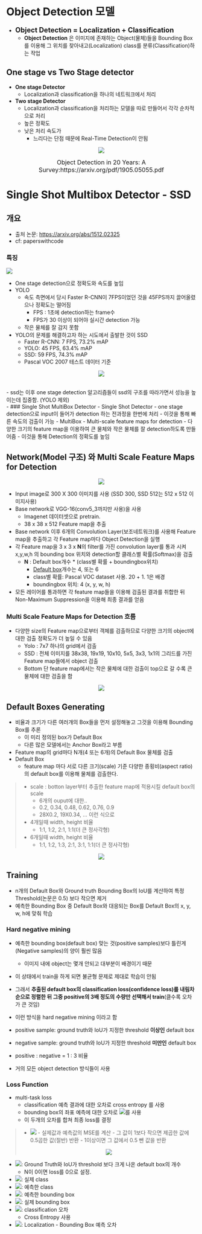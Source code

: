 # Object Detection 모델

- <span style='font-size:1.3em;font-weight:bold'>Object Detection = Localization + Classification</span>
    - **Object Detection** 은 이미지에 존재하는 Object(물체)들을 Bounding Box를 이용해 그 위치를 찾아내고(Localization) class를 분류(Classification)하는 작업           

## One stage vs Two Stage detector
- **One stage Detector**
    - Localization과 classification을 하나의 네트워크에서 처리
- **Two stage Detector**
    - Localization과 classification을 처리하는 모델을 따로 만들어서 각각 순차적으로 처리
    - 높은 정확도 
    - 낮은 처리 속도가 
        - 느리다는 단점 때문에 Real-Time Detection이 안됨

<p align="center">
    <img src="./images/image14.png">
</p>
<center><font size=3>Object Detection in 20 Years: A Survey:https://arxiv.org/pdf/1905.05055.pdf</font></center>

# Single Shot Multibox Detector - SSD
## 개요
- 출처 논문: https://arxiv.org/abs/1512.02325
- cf: paperswithcode

### 특징
<img src="./images/image15.png">

- One stage detection으로 정확도와 속도를 높임
- YOLO 
    - 속도 측면에서 당시 Faster R-CNN이 7FPS이었던 것을 45FPS까지 끌어올렸으나 정확도는 떨어짐
        - FPS : 1초에 detection하는 frame수
        - FPS가 30 이상이 되어야 실시간 detection 가능
    - 작은 물체를 잘 감지 못함 
- YOLO의 문제를 해결하고자 하는 시도에서 출발한 것이 SSD
    - Faster R-CNN: 7 FPS, 73.2% mAP
    - YOLO: 45 FPS, 63.4% mAP
    - SSD: 59 FPS, 74.3% mAP
    - Pascal VOC 2007 테스트 데이터 기준
<p align="center">
    <img src="./images/image16.png">
</p>
<br>
- ssd는 이후 one stage detection 알고리즘들이 ssd의 구조를 따라가면서 성능을 높이는데 집중함. (YOLO 제외)
<br>
- ### Single Shot MultiBox Detector
    - Single Shot Detector
        - one stage detection으로 input이 들어가 detection 하는 전과정을 한번에 처리
        - 이것을 통해 빠른 속도의 검출이 가능
    - MultiBox 
        - Multi-scale feature maps for detection
        - 다양한 크기의 feature map을 이용하여 큰 물체와 작은 물체를 잘 detection하도록 만들어줌
        - 이것을 통해 Detection의 정확도를 높임

## Network(Model 구조) 와 Multi Scale Feature Maps for Detection

<p align="center">
    <img src="./images/image17.png">
</p>

- Input image로 300 X 300 이미지를 사용 (SSD 300, SSD 512는 512 x 512 이미지사용)
- Base network로 VGG-16(conv5_3까지만 사용)을 사용
    - Imagenet 데이터셋으로 pretrain.
    - 38 x 38 x 512 Feature map을 추출
- Base network 이후 6개의 Convolution Layer(보조네트워크)를 사용해 Feature map을 추출하고 각 Feature map마다 Object Detection을 실행
- 각 Feature map을 3 x 3 x **N**의  filter를 가진 convolution layer를 통과 시켜 x,y,w,h 의 bounding box 위치와 detection할 클래스별 확률(Softmax)을 검출
    - **N** : Default box개수 * (class별 확률 + boundingbox위치)
        - <a href='#Default-Boxes-Generating'>Default box</a>개수는 4, 또는 6
        - class별 확률: Pascal VOC dataset 사용. 20 + 1. 1은 배경
        - boundingbox 위치: 4 (x, y, w, h)
- 모든 레이어를 통과하면 각 feature map들을 이용해 검출된 결과를 취합한 뒤 Non-Maximum Suppression을 이용해 최종 결과를 얻음


### Multi Scale Feature Maps for Detection 흐름

- 다양한 size의 Feature map으로부터 객체를 검출하므로 다양한 크기의 object에 대한 검출 정확도가 더 높일 수 있음
    - Yolo :  7x7 하나의 grid에서 검출 
    - SSD : 전체 이미지를 38x38, 19x19, 10x10, 5x5, 3x3, 1x1의 그리드를 가진 Feature map들에서 object 검출
    - Bottom 단 feature map에서는 작은 물체에 대한 검출이 top으로 갈 수록 큰 물체에 대한 검출을 함
    
<p align="center">
    <img src="./images/image18.png">
</p>

## Default Boxes Generating
- 비율과 크기가 다른 여러개의 Box들을 먼저 설정해놓고 그것을 이용해 Bounding Box를 추론
    - 이 미리 정의된 box가 Default Box
    - 다른 많은 모델에서는 Anchor Box라고 부름
- Feature map의 grid마다 N개(4 또는 6개)의 Default Box 물체를 검출 
- Default Box
    - feature map 마다 서로 다른 크기(scale) 기준 다양한 종횡비(aspect ratio)의 default box를 이용해 물체를 검출한다.
> - scale : botton layer부터 추출한 feature map에 적용시킬 default box의 scale    
>     - 6개의 ouput에 대한.. 
>     - 0.2, 0.34, 0.48, 0.62, 0.76, 0.9
>     - 28X0.2, 19X0.34, ... 이런 식으로  
> - 4개일때 width, height 비율
>     - 1:1, 1:2, 2:1, 1:1(더 큰 정사각형)
> - 6개일때 width, height 비율
>     - 1:1, 1:2, 1:3, 2:1, 3:1, 1:1(더 큰 정사각형)

<p align="center">
    <img src="./images/image19.png">
</p>

## Training
- n개의 Default Box와 Ground truth Bounding Box의 IoU를 계산하여 특정 Threshold(논문은 0.5) 보다 작으면 제거
- 예측한 Bounding Box 중 Default Box와 대응되는 Box를 Default Box의 x, y, w, h에 맞춰 학습
<!-- - SSD는 예측한 Bounding Box와 Ground truth Bounding Box 간의 IoU를 계산해 특정 Threshold를 넘으면(논문은 0.5) 일치한다고 가정하고 모두 학습한다.
    - 대부분의 모델들은 IoU가 가장큰 Bounding Box만 사용하
    - SSD는 특정 threshold보다 큰 상자들을 모두 선택하여 모델이 높은 정확도를 가진 상자들을 많이 학습하게 하므로써 모델의 학습결과를 향상 -->
    
### Hard negative mining
 - 예측한 bounding box(default box) 맞는 것(positive samples)보다 틀린게(Negative samples)의 양이 훨씬 많음
    - 이미지 내에 object는 몇개 안되고 대부분이 배경이기 때문 
 - 이 상태에서 train을 하게 되면 불균형 문제로 제대로 학습이 안됨 
 - 그래서 **추출된 default box의 classification loss(confidence loss)를 내림차순으로 정렬한 뒤 그중 positive의 3배 정도의 수량만 선택해서 train**(클수록 오차가 큰 것임)
 - 이런 방식을 hard negative mining 이라고 함 
- positive sample: ground truth와 IoU가 지정한 threshold **이상인** default box
- negative sample: ground truth와 IoU가 지정한 threshold **미만인** default box
- positive : negative = 1 : 3 비율

- 거의 모든 object detection 방식들이 사용

### Loss Function
- multi-task loss
    - classification 예측 결과에 대한 오차로 cross entropy 를 사용
    - bounding box의 좌표 예측에 대한 오차로 <img src="./images/me3.png">를 사용 
    - 이 두개의 오차를 합쳐 최종 loss를 결정

> - <img src="./images/me4.png">
>    - 실제값과 예측값의 MSE를 계산 
>    - 그 값이 1보다 작으면 제곱한 값에 0.5곱한 값(절반) 반환 
>    - 1이상이면 그 값에서 0.5 뺀 값을 반환
> <p align="center">
>    <img src="./images/image20.png">
> </p>

- <img src="./images/me5.png">: Ground Truth와 IoU가 threshold 보다 크게 나온 default box의 개수 
    - N이 0이면 loss를 0으로 설정.
- <img src="./images/me6.png">: 실제 class
- <img src="./images/me7.png">: 예측한 class
- <img src="./images/me8.png">: 예측한 bounding box
- <img src="./images/me9.png">: 실제 bounding box
- <img src="./images/me10.png">: classification 오차
    - Cross Entropy 사용
- <img src="./images/me11.png">: Localization - Bounding Box 예측 오차